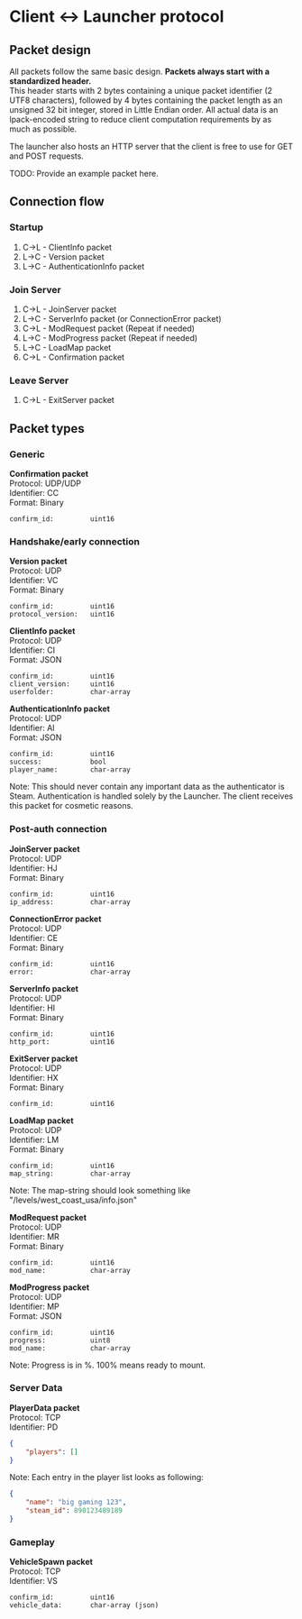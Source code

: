 # Client <-> Launcher protocol

## Packet design
All packets follow the same basic design.
**Packets always start with a standardized header.**<br>
This header starts with 2 bytes containing a unique packet identifier (2 UTF8 characters), followed by 4 bytes containing the packet length as an unsigned 32 bit integer, stored in Little Endian order.
All actual data is an lpack-encoded string to reduce client computation requirements by as much as possible.

The launcher also hosts an HTTP server that the client is free to use for GET and POST requests.

TODO: Provide an example packet here.


## Connection flow
### Startup
1. C->L - ClientInfo packet
2. L->C - Version packet
3. L->C - AuthenticationInfo packet

### Join Server
1. C->L - JoinServer packet
2. L->C - ServerInfo packet (or ConnectionError packet)
3. C->L - ModRequest packet (Repeat if needed)
4. L->C - ModProgress packet (Repeat if needed)
5. L->C - LoadMap packet
6. C->L - Confirmation packet

### Leave Server
1. C->L - ExitServer packet

## Packet types
### Generic
**Confirmation packet**<br>
Protocol: UDP/UDP<br>
Identifier: CC<br>
Format: Binary
```
confirm_id:         uint16
```

### Handshake/early connection
**Version packet**<br>
Protocol: UDP<br>
Identifier: VC<br>
Format: Binary
```
confirm_id:         uint16
protocol_version:   uint16
```

**ClientInfo packet**<br>
Protocol: UDP<br>
Identifier: CI<br>
Format: JSON
```
confirm_id:         uint16
client_version:     uint16
userfolder:         char-array
```

**AuthenticationInfo packet**<br>
Protocol: UDP<br>
Identifier: AI<br>
Format: JSON
```
confirm_id:         uint16
success:            bool
player_name:        char-array
```
Note: This should never contain any important data as the authenticator is Steam.
Authentication is handled solely by the Launcher. The client receives this packet for cosmetic reasons.

### Post-auth connection
**JoinServer packet**<br>
Protocol: UDP<br>
Identifier: HJ<br>
Format: Binary
```
confirm_id:         uint16
ip_address:         char-array
```

**ConnectionError packet**<br>
Protocol: UDP<br>
Identifier: CE<br>
Format: Binary
```
confirm_id:         uint16
error:              char-array
```

**ServerInfo packet**<br>
Protocol: UDP<br>
Identifier: HI<br>
Format: Binary
```
confirm_id:         uint16
http_port:          uint16
```

**ExitServer packet**<br>
Protocol: UDP<br>
Identifier: HX<br>
Format: Binary
```
confirm_id:         uint16
```

**LoadMap packet**<br>
Protocol: UDP<br>
Identifier: LM<br>
Format: Binary
```
confirm_id:         uint16
map_string:         char-array
```
Note: The map-string should look something like "/levels/west_coast_usa/info.json"

**ModRequest packet**<br>
Protocol: UDP<br>
Identifier: MR<br>
Format: Binary
```
confirm_id:         uint16
mod_name:           char-array
```

**ModProgress packet**<br>
Protocol: UDP<br>
Identifier: MP<br>
Format: JSON
```
confirm_id:         uint16
progress:           uint8
mod_name:           char-array
```
Note: Progress is in %. 100% means ready to mount.

### Server Data
**PlayerData packet**<br>
Protocol: TCP<br>
Identifier: PD
```json
{
    "players": []
}
```
Note: Each entry in the player list looks as following:
```json
{
    "name": "big gaming 123",
    "steam_id": 890123489189
}
```

### Gameplay
**VehicleSpawn packet**<br>
Protocol: TCP<br>
Identifier: VS
```
confirm_id:         uint16
vehicle_data:       char-array (json)
```

